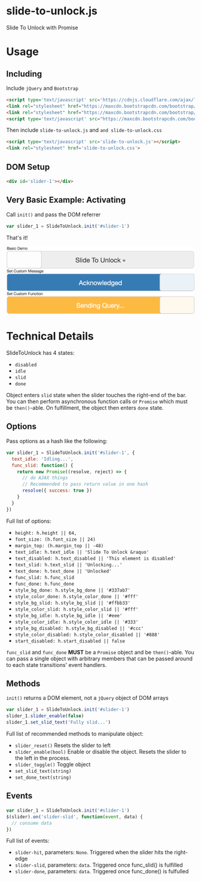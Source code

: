 # slide-to-unlock.js
Slide To Unlock with Promise

# Usage
## Including
Include `jQuery` and `Bootstrap`
```html
<script type='text/javascript' src='https://cdnjs.cloudflare.com/ajax/libs/jquery/3.3.1/jquery.min.js'></script>
<link rel="stylesheet" href="https://maxcdn.bootstrapcdn.com/bootstrap/3.3.7/css/bootstrap.min.css" integrity="sha384-BVYiiSIFeK1dGmJRAkycuHAHRg32OmUcww7on3RYdg4Va+PmSTsz/K68vbdEjh4u" crossorigin="anonymous">
<link rel="stylesheet" href="https://maxcdn.bootstrapcdn.com/bootstrap/3.3.7/css/bootstrap-theme.min.css" integrity="sha384-rHyoN1iRsVXV4nD0JutlnGaslCJuC7uwjduW9SVrLvRYooPp2bWYgmgJQIXwl/Sp" crossorigin="anonymous">
<script type='text/javascript' src="https://maxcdn.bootstrapcdn.com/bootstrap/3.3.7/js/bootstrap.min.js" integrity="sha384-Tc5IQib027qvyjSMfHjOMaLkfuWVxZxUPnCJA7l2mCWNIpG9mGCD8wGNIcPD7Txa" crossorigin="anonymous"></script>
```

Then include `slide-to-unlock.js` and `and slide-to-unlock.css`
```html
<script type='text/javascript' src='slide-to-unlock.js'></script>
<link rel="stylesheet" href='slide-to-unlock.css'>
```

## DOM Setup
```html
<div id='slider-1'></div>
```

## Very Basic Example: Activating
Call ```init()``` and pass the DOM referrer
```javascript
var slider_1 = SlideToUnlock.init('#slider-1')
```

That's it!

![Basic Usage](https://github.com/gbudiman/slide-to-unlock.js/blob/master/img/basic_usage.png)

# Technical Details
SlideToUnlock has 4 states:
- ```disabled```
- ```idle```
- ```slid```
- ```done```

Object enters ```slid``` state when the slider touches the right-end of the bar. You can then perform asynchronous function calls or ```Promise``` which must be ```then()```-able. On fulfillment, the object then enters ```done``` state.

## Options
Pass options as a hash like the following:
```javascript
var slider_1 = SlideToUnlock.init('#slider-1', {
  text_idle: 'Idling...',
  func_slid: function() {
    return new Promise((resolve, reject) => {
      // do AJAX things
      // Recommended to pass return value in one hash
      resolve({ success: true })
    }
  }
})
```

Full list of options:
- ```height: h.height || 64,```
- ```font_size: (h.font_size || 24)```
- ```margin_top: (h.margin_top || -48)```
- ```text_idle: h.text_idle || 'Slide To Unlock &raquo'```
- ```text_disabled: h.text_disabled || 'This element is disabled'```
- ```text_slid: h.text_slid || 'Unlocking...'```
- ```text_done: h.text_done || 'Unlocked'```
- ```func_slid: h.func_slid```
- ```func_done: h.func_done```
- ```style_bg_done: h.style_bg_done || '#337ab7'```
- ```style_color_done: h.style_color_done || '#fff'```
- ```style_bg_slid: h.style_bg_slid || '#ffbb33'```
- ```style_color_slid: h.style_color_slid || '#fff'```
- ```style_bg_idle: h.style_bg_idle || '#eee'```
- ```style_color_idle: h.style_color_idle || '#333'```
- ```style_bg_disabled: h.style_bg_disabled || '#ccc'```
- ```style_color_disabled: h.style_color_disabled || '#888'```
- ```start_disabled: h.start_disabled || false```

```func_slid``` and ```func_done``` **MUST** be a ```Promise``` object and be ```then()```-able. You can pass a single object with arbitrary members that can be passed around to each state transitions' event handlers.

## Methods
```init()``` returns a DOM element, not a ```jQuery``` object of DOM arrays
```javascript
var slider_1 = SlideToUnlock.init('#slider-1')
slider_1.slider_enable(false)
slider_1.set_slid_text('Fully slid...')
```

Full list of recommended methods to manipulate object:
- ```slider_reset()``` Resets the slider to left
- ```slider_enable(bool)``` Enable or disable the object. Resets the slider to the left in the process.
- ```slider_toggle()``` Toggle object
- ```set_slid_text(string)```
- ```set_done_text(string)```

## Events
```javascript
var slider_1 = SlideToUnlock.init('#slider-1')
$(slider).on('slider-slid', function(event, data) {
  // consume data
})
```

Full list of events:
- ```slider-hit```, parameters: ```None```. Triggered when the slider hits the right-edge
- ```slider-slid```, parameters: ```data```. Triggered once func_slid() is fulfilled
- ```slider-done```, parameters: ```data```. Triggered once func_done() is fulfulled
